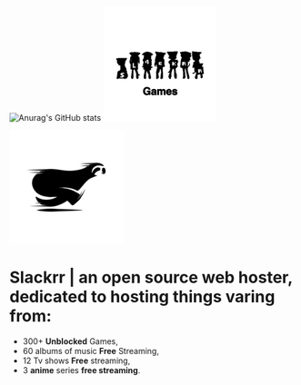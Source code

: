 ![Anurag's GitHub stats](https://github-readme-stats.vercel.app/api?username=ublockedslackrr&show_icons=true&theme=dracula)
[![hello](https://github.com/ublockedslackrr/ublockedslackrr/blob/main/1.png?raw=true)](https://ublockedslackrr.github.io/Games.html)

![hello](https://github.com/ublockedslackrr/ublockedslackrr/blob/main/2.png?raw=true)
# Slackrr | an open source web hoster, dedicated to hosting things varing from:
- 300+ **Unblocked** Games,
- 60 albums of music **Free** Streaming,
- 12 Tv shows **Free** streaming,
- 3 **anime** series **free streaming**.
